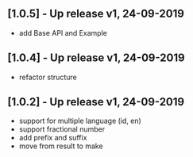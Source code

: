 ## [1.0.5] - Up release v1, 24-09-2019
* add Base API and Example

## [1.0.4] - Up release v1, 24-09-2019
* refactor structure

## [1.0.2] - Up release v1, 24-09-2019
* support for multiple language (id, en)
* support fractional number
* add prefix and suffix
* move from result to make
